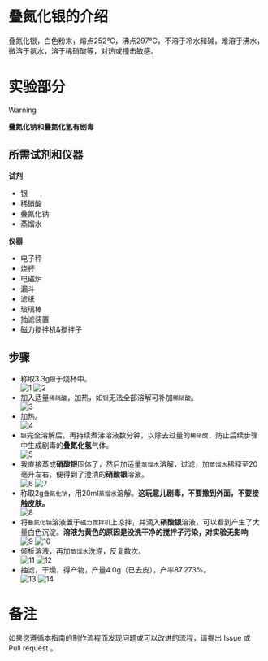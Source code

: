 # 叠氮化银的介绍

叠氮化银，白色粉末，熔点252℃，沸点297℃，不溶于冷水和碱，难溶于沸水，微溶于氨水，溶于稀硝酸等，对热或撞击敏感。

# 实验部分

> [!Warning]  
> **叠氮化钠和叠氮化氢有剧毒**

## 所需试剂和仪器

**试剂**

* 银
* 稀硝酸
* 叠氮化钠
* 蒸馏水

**仪器**

* 电子秤
* 烧杯
* 电磁炉
* 漏斗
* 滤纸
* 玻璃棒
* 抽滤装置
* 磁力搅拌机&搅拌子

## 步骤

* 称取3.3g`银`于烧杯中。  
![1](1.png)
![2](2.png)  
* 加入适量`稀硝酸`，加热，如`银`无法全部溶解可补加`稀硝酸`。  
![3](3.png)  
* 加热。  
![4](4.png)  
* `银`完全溶解后，再持续煮沸溶液数分钟，以除去过量的`稀硝酸`，防止后续步骤中生成剧毒的**叠氮化氢**气体。  
![5](5.png)  
* 我直接蒸成**硝酸银**固体了，然后加适量`蒸馏水`溶解，过滤，加`蒸馏水`稀释至20毫升左右，便得到了澄清的**硝酸银**溶液。  
![6](6.png)
![7](7.png)  
* 称取2g`叠氮化钠`，用20ml`蒸馏水`溶解。**这玩意儿剧毒，不要撒到外面，不要接触皮肤。**  
![8](8.png)  
* 将`叠氮化钠`溶液置于`磁力搅拌机`上凉拌，并滴入**硝酸银**溶液，可以看到产生了大量白色沉淀。**溶液为黄色的原因是没洗干净的搅拌子污染，对实验无影响**  
![9](9.png)
![10](10.png)  
* 倾析溶液，再加`蒸馏水`洗涤，反复数次。  
![11](11.png)
![12](12.png)  
* 抽滤，干燥，得产物，产量4.0g（已去皮），产率87.273%。  
![13](13.png)
![14](14.png)  

# 备注

如果您遵循本指南的制作流程而发现问题或可以改进的流程，请提出 Issue 或 Pull request 。
